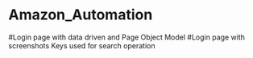 # Amazon_Automation
#Login page with data driven and Page Object Model
#Login page with screenshots
Keys used for search operation
